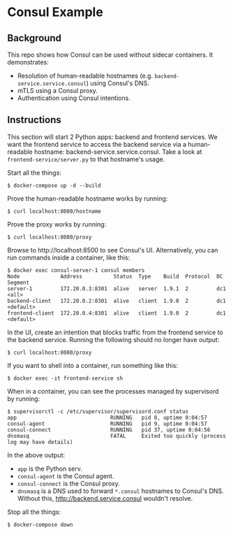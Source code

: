 # Consul Example

## Background

This repo shows how Consul can be used without sidecar containers. It demonstrates:

- Resolution of human-readable hostnames (e.g. `backend-service.service.consul`) using Consul's DNS.
- mTLS using a Consul proxy.
- Authentication using Consul intentions.

## Instructions

This section will start 2 Python apps: backend and frontend services. We want the frontend service to access the backend service via a human-readable hostname: backend-service.service.consul. Take a look at `frontend-service/server.py` to that hostname's usage.

Start all the things:

```
$ docker-compose up -d --build
```

Prove the human-readable hostname works by running:

```
$ curl localhost:8080/hostname
```

Prove the proxy works by running:

```
$ curl localhost:8080/proxy
```

Browse to http://localhost:8500 to see Consul's UI. Alternatively, you can run commands inside a container, like this:

```
$ docker exec consul-server-1 consul members
Node             Address          Status  Type    Build  Protocol  DC   Segment
server-1         172.20.0.3:8301  alive   server  1.9.1  2         dc1  <all>
backend-client   172.20.0.2:8301  alive   client  1.9.0  2         dc1  <default>
frontend-client  172.20.0.4:8301  alive   client  1.9.0  2         dc1  <default>
```

In the UI, create an intention that blocks traffic from the frontend service to the backend service. Running the following should no longer have output:

```
$ curl localhost:8080/proxy
```

If you want to shell into a container, run something like this:

```
$ docker exec -it frontend-service sh
```

When in a container, you can see the processes managed by supervisord by running:

```
$ supervisorctl -c /etc/supervisor/supervisord.conf status
app                              RUNNING   pid 8, uptime 0:04:57
consul-agent                     RUNNING   pid 9, uptime 0:04:57
consul-connect                   RUNNING   pid 37, uptime 0:04:56
dnsmasq                          FATAL     Exited too quickly (process log may have details)
```

In the above output:

- `app` is the Python serv.
- `consul-agent` is the Consul agent.
- `consul-connect` is the Consul proxy.
- `dnsmasq` is a DNS used to forward `*.consul` hostnames to Consul's DNS. Without this, http://backend.service.consul wouldn't resolve.

Stop all the things:

```
$ docker-compose down
```
